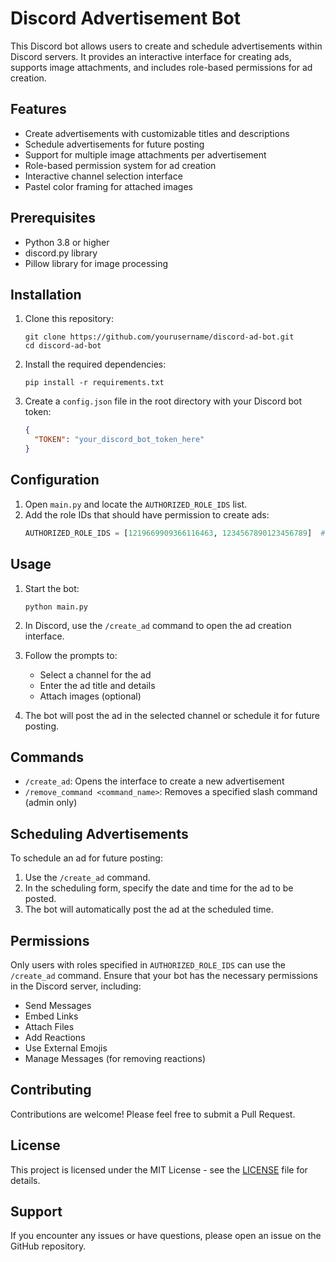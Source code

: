 # Discord Advertisement Bot

This Discord bot allows users to create and schedule advertisements within Discord servers. It provides an interactive interface for creating ads, supports image attachments, and includes role-based permissions for ad creation.

## Features

- Create advertisements with customizable titles and descriptions
- Schedule advertisements for future posting
- Support for multiple image attachments per advertisement
- Role-based permission system for ad creation
- Interactive channel selection interface
- Pastel color framing for attached images

## Prerequisites

- Python 3.8 or higher
- discord.py library
- Pillow library for image processing

## Installation

1. Clone this repository:
   ```
   git clone https://github.com/yourusername/discord-ad-bot.git
   cd discord-ad-bot
   ```

2. Install the required dependencies:
   ```
   pip install -r requirements.txt
   ```

3. Create a `config.json` file in the root directory with your Discord bot token:
   ```json
   {
     "TOKEN": "your_discord_bot_token_here"
   }
   ```

## Configuration

1. Open `main.py` and locate the `AUTHORIZED_ROLE_IDS` list.
2. Add the role IDs that should have permission to create ads:
   ```python
   AUTHORIZED_ROLE_IDS = [1219669909366116463, 1234567890123456789]  # Add more role IDs as needed
   ```

## Usage

1. Start the bot:
   ```
   python main.py
   ```

2. In Discord, use the `/create_ad` command to open the ad creation interface.

3. Follow the prompts to:
   - Select a channel for the ad
   - Enter the ad title and details
   - Attach images (optional)

4. The bot will post the ad in the selected channel or schedule it for future posting.

## Commands

- `/create_ad`: Opens the interface to create a new advertisement
- `/remove_command <command_name>`: Removes a specified slash command (admin only)

## Scheduling Advertisements

To schedule an ad for future posting:

1. Use the `/create_ad` command.
2. In the scheduling form, specify the date and time for the ad to be posted.
3. The bot will automatically post the ad at the scheduled time.

## Permissions

Only users with roles specified in `AUTHORIZED_ROLE_IDS` can use the `/create_ad` command. Ensure that your bot has the necessary permissions in the Discord server, including:

- Send Messages
- Embed Links
- Attach Files
- Add Reactions
- Use External Emojis
- Manage Messages (for removing reactions)

## Contributing

Contributions are welcome! Please feel free to submit a Pull Request.

## License

This project is licensed under the MIT License - see the [LICENSE](LICENSE) file for details.

## Support

If you encounter any issues or have questions, please open an issue on the GitHub repository.